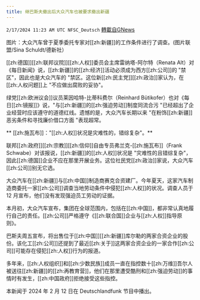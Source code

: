 ```yaml
---
title: 继巴斯夫撤出后大众汽车也被要求撤出新疆
---
```

`2/17/2024 11:23 AM UTC NFSC_Deutsch` [轉載自GNews](https://gnews.org/articles/2318425)

图片：大众汽车曾于夏季委托专家对[[zh:新疆]]的工作条件进行了调查。(图片联盟/Sina Schuldt/德新社）

[[zh:德国]][[zh:联邦议院]][[zh:人权]]委员会主席雷纳塔-阿尔特（Renata Alt）对《每日新闻》说，[[zh:新疆]]的[[zh:经济]]活动必须成为西方[[zh:公司]]的 "禁区"，因此也是大众汽车的 "禁区。这位新[[zh:民主党]][[zh:政治]]家认为，在[[zh:人权问题]]上 "不应做出腐败的妥协"。

 绿党[[zh:欧洲议会]]议员莱因哈特-比蒂科费尔（Reinhard Bütikofer）也对《每日[[zh:镜报]]》说，"与[[zh:新疆]]的[[zh:强迫劳动]]制度同流合污 "已经超出了企业经营时应该遵守的道德红线。遗憾的是，大众汽车长期以来 "在粉饰[[zh:新疆]]恶劣条件和寻找廉价借口方面 "表现超常。

**  [[zh:施瓦布]]："[[zh:人权]]状况是灾难性的，错综复杂"。**

 联邦[[zh:政府]][[zh:宗教]][[zh:信仰]]自由专员弗兰克-[[zh:施瓦布]]（Frank Schwabe）对该报说，[[zh:新疆]]的[[zh:人权]]状况是 "灾难性的且错综复杂"，因此[[zh:德国]]企业不应在那里开展业务。这位社民党[[zh:政治]]家说，大众汽车[[zh:公司]]别无它选。

 大众汽车在[[zh:新疆]]与[[zh:中国]]制造商赛克合资建厂。今年夏天，这家汽车制造商委托一家[[zh:公司]]调查当地劳动条件中侵犯[[zh:人权]]的状况。调查人员于 12 月宣布，他们没有发现强迫员工劳动的证据。

本月初，大众汽车宣布，集团在全球范围内，包括在[[zh:中国]]，都非常认真地履行自己的责任。[[zh:公司]]严格遵守《[[zh:联合国]]企业与[[zh:人权]]指导原则》。

 巴斯夫周五宣布，将出售位于[[zh:中国]][[zh:新疆]]库尔勒的两家合资企业的股份。该化工[[zh:公司]]还提到了最近[[zh:关于]]这两家合资企业的一家合作[[zh:公司]]可能存在侵犯[[zh:人权]]行为的报道。

 多年来，[[zh:人权组织]]和[[zh:少数民族]]成员一直在指控数十[[zh:万维]]吾尔人被送往[[zh:新疆]]的[[zh:再教育营]]，他们在那里遭受酷刑和[[zh:强迫劳动]]的事情时有发生，[[zh:中国政府]]拒绝接受这些指控。

本新闻于 2024 年 2 月 12 日在 Deutschlandfunk 节目中播出。
